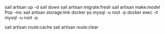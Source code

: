 sail artisan up -d
sail down
sail artisan migrate:fresh
sail artisan make:model Pop -mc
sail artisan storage:link
docker ps
mysql -u root -p
docker exec -it mysql -u root -p

sail artisan route:cache
sail artisan route:clear 
